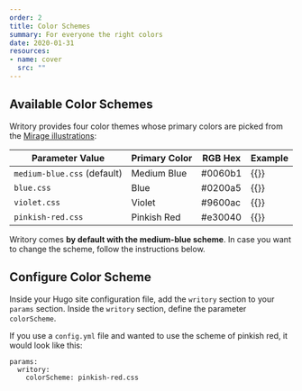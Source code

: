 ```yaml
---
order: 2
title: Color Schemes
summary: For everyone the right colors
date: 2020-01-31
resources:
- name: cover
  src: ""
---
```


## Available Color Schemes

Writory provides four color themes whose primary colors are picked from the [Mirage illustrations](https://icons8.com/ouch/style/mirage-1):

| Parameter Value               | Primary Color | RGB Hex | Example                  |
| ------------------------------|---------------|---------|--------------------------|
| ``medium-blue.css`` (default) | Medium Blue   | #0060b1 | {{<color hex="0060b1">}} |
| ``blue.css``                  | Blue          | #0200a5 | {{<color hex="0200a5">}} |
| ``violet.css``                | Violet        | #9600ac | {{<color hex="9600ac">}} |
| ``pinkish-red.css``           | Pinkish Red   | #e30040 | {{<color hex="e30040">}} |

Writory comes **by default with the medium-blue scheme**. In case you want to change the scheme, follow the instructions below.

## Configure Color Scheme

Inside your Hugo site configuration file, add the ``writory`` section to your ``params`` section. Inside the ``writory`` section, define the parameter ``colorScheme``.

If you use a ``config.yml`` file and wanted to use the scheme of pinkish red, it would look like this:

```
params:
  writory:
    colorScheme: pinkish-red.css
```
